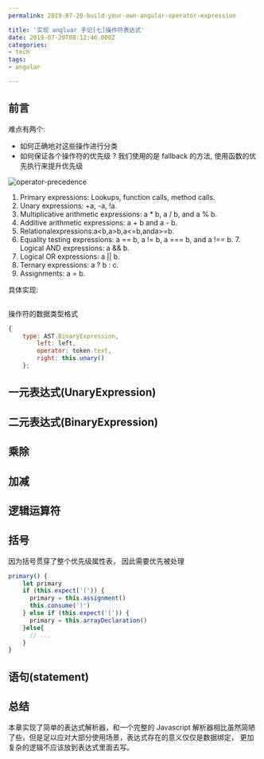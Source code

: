 ```yaml
---
permalink: 2019-07-20-build-your-own-angular-operator-expression

title: '实现 angluar 手记[七]操作符表达式'
date: 2019-07-20T08:12:46.000Z
categories:
- tech
tags:
- angular

---
```


## 前言

难点有两个:

- 如何正确地对这些操作进行分类
- 如何保证各个操作符的优先级 ? 我们使用的是 fallback 的方法, 使用函数的优先执行来提升优先级

![operator-precedence]()

1. Primary expressions: Lookups, function calls, method calls.
2. Unary expressions: +a, -a, !a.
3. Multiplicative arithmetic expressions: a \* b, a / b, and a % b.
4. Additive arithmetic expressions: a + b and a - b.
5. Relationalexpressions:a<b,a>b,a<=b,anda>=b.
6. Equality testing expressions: a == b, a != b, a === b, and a !== b. 7. Logical AND expressions: a && b.
7. Logical OR expressions: a || b.
8. Ternary expressions: a ? b : c.
9. Assignments: a = b.

具体实现:

```

```

操作符的数据类型格式

```javascript
{
    type: AST.BinaryExpression,
        left: left,
        operator: token.text,
        right: this.unary()
    };
```

## 一元表达式(UnaryExpression)

## 二元表达式(BinaryExpression)

## 乘除

## 加减

## 逻辑运算符

## 括号

因为括号贯穿了整个优先级属性表， 因此需要优先被处理

```js
primary() {
    let primary
    if (this.expect('(')) {
      primary = this.assignment()
      this.consume(')')
    } else if (this.expect('[')) {
      primary = this.arrayDeclaration()
    }else{
      // ...
    }
}
```

## 语句(statement)

## 总结

本章实现了简单的表达式解析器，和一个完整的 Javascript 解析器相比虽然简陋了些，但是足以应对大部分使用场景，表达式存在的意义仅仅是数据绑定， 更加复杂的逻辑不应该放到表达式里面去写。
